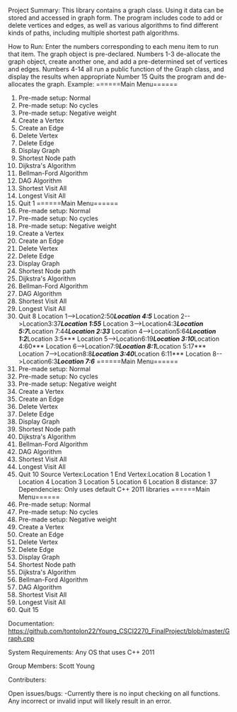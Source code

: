 Project Summary:
This library contains a graph class. Using it data can be stored and accessed
in graph form. The program includes code to add or delete vertices and edges,
as well as various algorithms to find different kinds of paths, including
multiple shortest path algorithms.

How to Run:
Enter the numbers corresponding to each menu item to run that item.
The graph object is pre-declared.
Numbers 1-3 de-allocate the graph object, create another one, and add a pre-determined set of vertices and edges.
Numbers 4-14 all run a public function of the Graph class, and display the results when appropriate
Number 15 Quits the program and de-allocates the graph.
Example:
======Main Menu======
1. Pre-made setup: Normal
2. Pre-made setup: No cycles
3. Pre-made setup: Negative weight
4. Create a Vertex
5. Create an Edge
6. Delete Vertex
7. Delete Edge
8. Display Graph
9. Shortest Node path
10. Dijkstra's Algorithm
11. Bellman-Ford Algorithm
12. DAG Algorithm
13. Shortest Visit All
14. Longest Visit All
15. Quit
1
======Main Menu======
1. Pre-made setup: Normal
2. Pre-made setup: No cycles
3. Pre-made setup: Negative weight
4. Create a Vertex
5. Create an Edge
6. Delete Vertex
7. Delete Edge
8. Display Graph
9. Shortest Node path
10. Dijkstra's Algorithm
11. Bellman-Ford Algorithm
12. DAG Algorithm
13. Shortest Visit All
14. Longest Visit All
15. Quit
8
Location 1-->Location2:50***Location 4:5***
Location 2-->Location3:37***Location 1:55***
Location 3-->Location4:3***Location 5:7***Location 7:44***Location 2:33***
Location 4-->Location5:64***Location 1:2***Location 3:5***
Location 5-->Location6:19***Location 3:10***Location 4:60***
Location 6-->Location7:9***Location 8:1***Location 5:17***
Location 7-->Location8:8***Location 3:40***Location 6:11***
Location 8-->Location6:3***Location 7:6***
======Main Menu======
1. Pre-made setup: Normal
2. Pre-made setup: No cycles
3. Pre-made setup: Negative weight
4. Create a Vertex
5. Create an Edge
6. Delete Vertex
7. Delete Edge
8. Display Graph
9. Shortest Node path
10. Dijkstra's Algorithm
11. Bellman-Ford Algorithm
12. DAG Algorithm
13. Shortest Visit All
14. Longest Visit All
15. Quit
10
Source Vertex:Location 1
End Vertex:Location 8
Location 1
Location 4
Location 3
Location 5
Location 6
Location 8
distance: 37
Dependencies:
Only uses default C++ 2011 libraries
======Main Menu======
1. Pre-made setup: Normal
2. Pre-made setup: No cycles
3. Pre-made setup: Negative weight
4. Create a Vertex
5. Create an Edge
6. Delete Vertex
7. Delete Edge
8. Display Graph
9. Shortest Node path
10. Dijkstra's Algorithm
11. Bellman-Ford Algorithm
12. DAG Algorithm
13. Shortest Visit All
14. Longest Visit All
15. Quit
15

Documentation: https://github.com/tontolon22/Young_CSCI2270_FinalProject/blob/master/Graph.cpp

System Requirements:
Any OS that uses C++ 2011

Group Members:
Scott Young

Contributers:

Open issues/bugs:
-Currently there is no input checking on all functions. Any incorrect or invalid input will likely result in an error.
